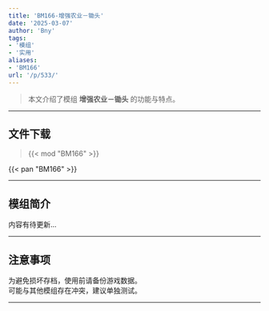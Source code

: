 ```yaml
---
title: 'BM166-增强农业－锄头'
date: '2025-03-07'
author: 'Bny'
tags:
- '模组'
- '实用'
aliases:
- 'BM166'
url: '/p/533/'
---
```


> 本文介绍了模组 **增强农业－锄头** 的功能与特点。

---

## 文件下载  

> {{< mod "BM166" >}}  

{{< pan "BM166" >}}  

---

## 模组简介

>  
内容有待更新...  

---

## 注意事项

>  
为避免损坏存档，使用前请备份游戏数据。  
可能与其他模组存在冲突，建议单独测试。  

---

